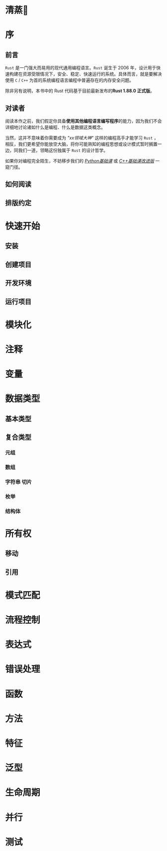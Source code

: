 # 清蒸🦀
# 序
## 前言
`Rust` 是一门强大而易用的现代通用编程语言。`Rust` 诞生于 2006 年，设计用于快速构建在资源受限情况下，安全、稳定、快速运行的系统。具体而言，就是要解决使用 `C` / `C++` 为首的系统编程语言编程中普遍存在的内存安全问题。

除非另有说明，本书中的 Rust 代码基于目前最新发布的**Rust 1.88.0 正式版**。

## 对读者
阅读本作之前，我们假定你具备**使用其他编程语言编写程序**的能力，因为我们不会详细地讨论诸如什么是编程、什么是数据这类概念。

当然，这并不意味着你需要成为 *"xx领域大神"* 这样的编程高手才能学习 `Rust` ，相反，我们更希望你能放空大脑，将你可能熟知的编程思想或设计模式暂时搁置一边，同我们一道，领略这份独属于 `Rust` 的设计哲学。

如果你对编程完全陌生，不妨移步我们的 [*Python基础课*](/course/Python%E5%9F%BA%E7%A1%80%E8%AF%BE) 或 [*C++基础课改进版*](/course/C%2B%2B%E5%9F%BA%E7%A1%80%E8%AF%BE%E6%94%B9%E8%BF%9B%E7%89%88) 一窥门径。

## 如何阅读
## 排版约定
# 快速开始
## 安装
## 创建项目
## 开发环境
## 运行项目
# 模块化
# 注释
# 变量
# 数据类型
## 基本类型
## 复合类型
### 元组
### 数组
### 字符串 切片
### 枚举
### 结构体
# 所有权
## 移动
## 引用
# 模式匹配
# 流程控制
# 表达式
# 错误处理
# 函数
# 方法
# 特征
# 泛型
# 生命周期
# 并行
# 测试